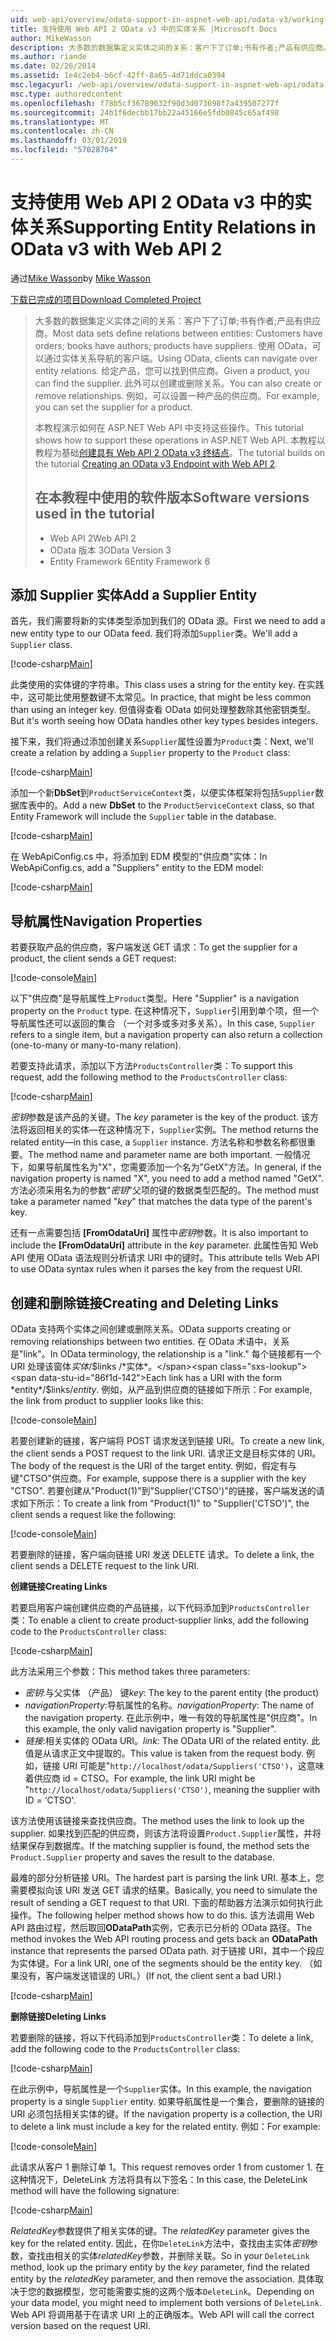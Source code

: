 ```yaml
---
uid: web-api/overview/odata-support-in-aspnet-web-api/odata-v3/working-with-entity-relations
title: 支持使用 Web API 2 OData v3 中的实体关系 |Microsoft Docs
author: MikeWasson
description: 大多数的数据集定义实体之间的关系：客户下了订单;书有作者;产品有供应商。 使用 OData，可以通过导航的客户端...
ms.author: riande
ms.date: 02/26/2014
ms.assetid: 1e4c2eb4-b6cf-42ff-8a65-4d71ddca0394
msc.legacyurl: /web-api/overview/odata-support-in-aspnet-web-api/odata-v3/working-with-entity-relations
msc.type: authoredcontent
ms.openlocfilehash: f78b5cf36789032f90d3d073698f7a439507277f
ms.sourcegitcommit: 24b1f6decbb17bb22a45166e5fdb0845c65af498
ms.translationtype: MT
ms.contentlocale: zh-CN
ms.lasthandoff: 03/01/2019
ms.locfileid: "57028704"
---
```

<a name="supporting-entity-relations-in-odata-v3-with-web-api-2"></a><span data-ttu-id="86f1d-104">支持使用 Web API 2 OData v3 中的实体关系</span><span class="sxs-lookup"><span data-stu-id="86f1d-104">Supporting Entity Relations in OData v3 with Web API 2</span></span>
====================
<span data-ttu-id="86f1d-105">通过[Mike Wasson](https://github.com/MikeWasson)</span><span class="sxs-lookup"><span data-stu-id="86f1d-105">by [Mike Wasson](https://github.com/MikeWasson)</span></span>

[<span data-ttu-id="86f1d-106">下载已完成的项目</span><span class="sxs-lookup"><span data-stu-id="86f1d-106">Download Completed Project</span></span>](http://code.msdn.microsoft.com/ASPNET-Web-API-OData-cecdb524)

> <span data-ttu-id="86f1d-107">大多数的数据集定义实体之间的关系：客户下了订单;书有作者;产品有供应商。</span><span class="sxs-lookup"><span data-stu-id="86f1d-107">Most data sets define relations between entities: Customers have orders; books have authors; products have suppliers.</span></span> <span data-ttu-id="86f1d-108">使用 OData，可以通过实体关系导航的客户端。</span><span class="sxs-lookup"><span data-stu-id="86f1d-108">Using OData, clients can navigate over entity relations.</span></span> <span data-ttu-id="86f1d-109">给定产品，您可以找到供应商。</span><span class="sxs-lookup"><span data-stu-id="86f1d-109">Given a product, you can find the supplier.</span></span> <span data-ttu-id="86f1d-110">此外可以创建或删除关系。</span><span class="sxs-lookup"><span data-stu-id="86f1d-110">You can also create or remove relationships.</span></span> <span data-ttu-id="86f1d-111">例如，可以设置一种产品的供应商。</span><span class="sxs-lookup"><span data-stu-id="86f1d-111">For example, you can set the supplier for a product.</span></span>
> 
> <span data-ttu-id="86f1d-112">本教程演示如何在 ASP.NET Web API 中支持这些操作。</span><span class="sxs-lookup"><span data-stu-id="86f1d-112">This tutorial shows how to support these operations in ASP.NET Web API.</span></span> <span data-ttu-id="86f1d-113">本教程以教程为基础[创建具有 Web API 2 OData v3 终结点](creating-an-odata-endpoint.md)。</span><span class="sxs-lookup"><span data-stu-id="86f1d-113">The tutorial builds on the tutorial [Creating an OData v3 Endpoint with Web API 2](creating-an-odata-endpoint.md).</span></span>
> 
> ## <a name="software-versions-used-in-the-tutorial"></a><span data-ttu-id="86f1d-114">在本教程中使用的软件版本</span><span class="sxs-lookup"><span data-stu-id="86f1d-114">Software versions used in the tutorial</span></span>
> 
> 
> - <span data-ttu-id="86f1d-115">Web API 2</span><span class="sxs-lookup"><span data-stu-id="86f1d-115">Web API 2</span></span>
> - <span data-ttu-id="86f1d-116">OData 版本 3</span><span class="sxs-lookup"><span data-stu-id="86f1d-116">OData Version 3</span></span>
> - <span data-ttu-id="86f1d-117">Entity Framework 6</span><span class="sxs-lookup"><span data-stu-id="86f1d-117">Entity Framework 6</span></span>


## <a name="add-a-supplier-entity"></a><span data-ttu-id="86f1d-118">添加 Supplier 实体</span><span class="sxs-lookup"><span data-stu-id="86f1d-118">Add a Supplier Entity</span></span>

<span data-ttu-id="86f1d-119">首先，我们需要将新的实体类型添加到我们的 OData 源。</span><span class="sxs-lookup"><span data-stu-id="86f1d-119">First we need to add a new entity type to our OData feed.</span></span> <span data-ttu-id="86f1d-120">我们将添加`Supplier`类。</span><span class="sxs-lookup"><span data-stu-id="86f1d-120">We'll add a `Supplier` class.</span></span>

[!code-csharp[Main](working-with-entity-relations/samples/sample1.cs)]

<span data-ttu-id="86f1d-121">此类使用的实体键的字符串。</span><span class="sxs-lookup"><span data-stu-id="86f1d-121">This class uses a string for the entity key.</span></span> <span data-ttu-id="86f1d-122">在实践中，这可能比使用整数键不太常见。</span><span class="sxs-lookup"><span data-stu-id="86f1d-122">In practice, that might be less common than using an integer key.</span></span> <span data-ttu-id="86f1d-123">但值得查看 OData 如何处理整数除其他密钥类型。</span><span class="sxs-lookup"><span data-stu-id="86f1d-123">But it's worth seeing how OData handles other key types besides integers.</span></span>

<span data-ttu-id="86f1d-124">接下来，我们将通过添加创建关系`Supplier`属性设置为`Product`类：</span><span class="sxs-lookup"><span data-stu-id="86f1d-124">Next, we'll create a relation by adding a `Supplier` property to the `Product` class:</span></span>

[!code-csharp[Main](working-with-entity-relations/samples/sample2.cs)]

<span data-ttu-id="86f1d-125">添加一个新**DbSet**到`ProductServiceContext`类，以便实体框架将包括`Supplier`数据库表中的。</span><span class="sxs-lookup"><span data-stu-id="86f1d-125">Add a new **DbSet** to the `ProductServiceContext` class, so that Entity Framework will include the `Supplier` table in the database.</span></span>

[!code-csharp[Main](working-with-entity-relations/samples/sample3.cs?highlight=9)]

<span data-ttu-id="86f1d-126">在 WebApiConfig.cs 中，将添加到 EDM 模型的"供应商"实体：</span><span class="sxs-lookup"><span data-stu-id="86f1d-126">In WebApiConfig.cs, add a "Suppliers" entity to the EDM model:</span></span>

[!code-csharp[Main](working-with-entity-relations/samples/sample4.cs?highlight=4)]

## <a name="navigation-properties"></a><span data-ttu-id="86f1d-127">导航属性</span><span class="sxs-lookup"><span data-stu-id="86f1d-127">Navigation Properties</span></span>

<span data-ttu-id="86f1d-128">若要获取产品的供应商，客户端发送 GET 请求：</span><span class="sxs-lookup"><span data-stu-id="86f1d-128">To get the supplier for a product, the client sends a GET request:</span></span>

[!code-console[Main](working-with-entity-relations/samples/sample5.cmd)]

<span data-ttu-id="86f1d-129">以下"供应商"是导航属性上`Product`类型。</span><span class="sxs-lookup"><span data-stu-id="86f1d-129">Here "Supplier" is a navigation property on the `Product` type.</span></span> <span data-ttu-id="86f1d-130">在这种情况下，`Supplier`引用到单个项，但一个导航属性还可以返回的集合 （一个对多或多对多关系）。</span><span class="sxs-lookup"><span data-stu-id="86f1d-130">In this case, `Supplier` refers to a single item, but a navigation property can also return a collection (one-to-many or many-to-many relation).</span></span>

<span data-ttu-id="86f1d-131">若要支持此请求，添加以下方法`ProductsController`类：</span><span class="sxs-lookup"><span data-stu-id="86f1d-131">To support this request, add the following method to the `ProductsController` class:</span></span>

[!code-csharp[Main](working-with-entity-relations/samples/sample6.cs)]

<span data-ttu-id="86f1d-132">*密钥*参数是该产品的关键。</span><span class="sxs-lookup"><span data-stu-id="86f1d-132">The *key* parameter is the key of the product.</span></span> <span data-ttu-id="86f1d-133">该方法将返回相关的实体&#8212;在这种情况下，`Supplier`实例。</span><span class="sxs-lookup"><span data-stu-id="86f1d-133">The method returns the related entity&#8212;in this case, a `Supplier` instance.</span></span> <span data-ttu-id="86f1d-134">方法名称和参数名称都很重要。</span><span class="sxs-lookup"><span data-stu-id="86f1d-134">The method name and parameter name are both important.</span></span> <span data-ttu-id="86f1d-135">一般情况下，如果导航属性名为"X"，您需要添加一个名为"GetX"方法。</span><span class="sxs-lookup"><span data-stu-id="86f1d-135">In general, if the navigation property is named "X", you need to add a method named "GetX".</span></span> <span data-ttu-id="86f1d-136">方法必须采用名为的参数"*密钥*"父项的键的数据类型匹配的。</span><span class="sxs-lookup"><span data-stu-id="86f1d-136">The method must take a parameter named "*key*" that matches the data type of the parent's key.</span></span>

<span data-ttu-id="86f1d-137">还有一点需要包括 **[FromOdataUri]** 属性中*密钥*参数。</span><span class="sxs-lookup"><span data-stu-id="86f1d-137">It is also important to include the **[FromOdataUri]** attribute in the *key* parameter.</span></span> <span data-ttu-id="86f1d-138">此属性告知 Web API 使用 OData 语法规则分析请求 URI 中的键时。</span><span class="sxs-lookup"><span data-stu-id="86f1d-138">This attribute tells Web API to use OData syntax rules when it parses the key from the request URI.</span></span>

## <a name="creating-and-deleting-links"></a><span data-ttu-id="86f1d-139">创建和删除链接</span><span class="sxs-lookup"><span data-stu-id="86f1d-139">Creating and Deleting Links</span></span>

<span data-ttu-id="86f1d-140">OData 支持两个实体之间创建或删除关系。</span><span class="sxs-lookup"><span data-stu-id="86f1d-140">OData supports creating or removing relationships between two entities.</span></span> <span data-ttu-id="86f1d-141">在 OData 术语中，关系是"link"。</span><span class="sxs-lookup"><span data-stu-id="86f1d-141">In OData terminology, the relationship is a "link."</span></span> <span data-ttu-id="86f1d-142">每个链接都有一个 URI 处理该窗体*实体*/$links /*实体*。</span><span class="sxs-lookup"><span data-stu-id="86f1d-142">Each link has a URI with the form *entity*/$links/*entity*.</span></span> <span data-ttu-id="86f1d-143">例如，从产品到供应商的链接如下所示：</span><span class="sxs-lookup"><span data-stu-id="86f1d-143">For example, the link from product to supplier looks like this:</span></span>

[!code-console[Main](working-with-entity-relations/samples/sample7.cmd)]

<span data-ttu-id="86f1d-144">若要创建新的链接，客户端将 POST 请求发送到链接 URI。</span><span class="sxs-lookup"><span data-stu-id="86f1d-144">To create a new link, the client sends a POST request to the link URI.</span></span> <span data-ttu-id="86f1d-145">请求正文是目标实体的 URI。</span><span class="sxs-lookup"><span data-stu-id="86f1d-145">The body of the request is the URI of the target entity.</span></span> <span data-ttu-id="86f1d-146">例如，假定有与键"CTSO"供应商。</span><span class="sxs-lookup"><span data-stu-id="86f1d-146">For example, suppose there is a supplier with the key "CTSO".</span></span> <span data-ttu-id="86f1d-147">若要创建从"Product(1)"到"Supplier('CTSO')"的链接，客户端发送的请求如下所示：</span><span class="sxs-lookup"><span data-stu-id="86f1d-147">To create a link from "Product(1)" to "Supplier('CTSO')", the client sends a request like the following:</span></span>

[!code-console[Main](working-with-entity-relations/samples/sample8.cmd)]

<span data-ttu-id="86f1d-148">若要删除的链接，客户端向链接 URI 发送 DELETE 请求。</span><span class="sxs-lookup"><span data-stu-id="86f1d-148">To delete a link, the client sends a DELETE request to the link URI.</span></span>

<span data-ttu-id="86f1d-149">**创建链接**</span><span class="sxs-lookup"><span data-stu-id="86f1d-149">**Creating Links**</span></span>

<span data-ttu-id="86f1d-150">若要启用客户端创建供应商的产品链接，以下代码添加到`ProductsController`类：</span><span class="sxs-lookup"><span data-stu-id="86f1d-150">To enable a client to create product-supplier links, add the following code to the `ProductsController` class:</span></span>

[!code-csharp[Main](working-with-entity-relations/samples/sample9.cs)]

<span data-ttu-id="86f1d-151">此方法采用三个参数：</span><span class="sxs-lookup"><span data-stu-id="86f1d-151">This method takes three parameters:</span></span>

- <span data-ttu-id="86f1d-152">*密钥*:与父实体 （产品） 键</span><span class="sxs-lookup"><span data-stu-id="86f1d-152">*key*: The key to the parent entity (the product)</span></span>
- <span data-ttu-id="86f1d-153">*navigationProperty*:导航属性的名称。</span><span class="sxs-lookup"><span data-stu-id="86f1d-153">*navigationProperty*: The name of the navigation property.</span></span> <span data-ttu-id="86f1d-154">在此示例中，唯一有效的导航属性是"供应商"。</span><span class="sxs-lookup"><span data-stu-id="86f1d-154">In this example, the only valid navigation property is "Supplier".</span></span>
- <span data-ttu-id="86f1d-155">*链接*:相关实体的 OData URI。</span><span class="sxs-lookup"><span data-stu-id="86f1d-155">*link*: The OData URI of the related entity.</span></span> <span data-ttu-id="86f1d-156">此值是从请求正文中提取的。</span><span class="sxs-lookup"><span data-stu-id="86f1d-156">This value is taken from the request body.</span></span> <span data-ttu-id="86f1d-157">例如，链接 URI 可能是"`http://localhost/odata/Suppliers('CTSO')`，这意味着供应商 id = CTSO。</span><span class="sxs-lookup"><span data-stu-id="86f1d-157">For example, the link URI might be "`http://localhost/odata/Suppliers('CTSO')`, meaning the supplier with ID = ‘CTSO'.</span></span>

<span data-ttu-id="86f1d-158">该方法使用该链接来查找供应商。</span><span class="sxs-lookup"><span data-stu-id="86f1d-158">The method uses the link to look up the supplier.</span></span> <span data-ttu-id="86f1d-159">如果找到匹配的供应商，则该方法将设置`Product.Supplier`属性，并将结果保存到数据库。</span><span class="sxs-lookup"><span data-stu-id="86f1d-159">If the matching supplier is found, the method sets the `Product.Supplier` property and saves the result to the database.</span></span>

<span data-ttu-id="86f1d-160">最难的部分分析链接 URI。</span><span class="sxs-lookup"><span data-stu-id="86f1d-160">The hardest part is parsing the link URI.</span></span> <span data-ttu-id="86f1d-161">基本上，您需要模拟向该 URI 发送 GET 请求的结果。</span><span class="sxs-lookup"><span data-stu-id="86f1d-161">Basically, you need to simulate the result of sending a GET request to that URI.</span></span> <span data-ttu-id="86f1d-162">下面的帮助器方法演示如何执行此操作。</span><span class="sxs-lookup"><span data-stu-id="86f1d-162">The following helper method shows how to do this.</span></span> <span data-ttu-id="86f1d-163">该方法调用 Web API 路由过程，然后取回**ODataPath**实例，它表示已分析的 OData 路径。</span><span class="sxs-lookup"><span data-stu-id="86f1d-163">The method invokes the Web API routing process and gets back an **ODataPath** instance that represents the parsed OData path.</span></span> <span data-ttu-id="86f1d-164">对于链接 URI，其中一个段应为实体键。</span><span class="sxs-lookup"><span data-stu-id="86f1d-164">For a link URI, one of the segments should be the entity key.</span></span> <span data-ttu-id="86f1d-165">（如果没有，客户端发送错误的 URI。）</span><span class="sxs-lookup"><span data-stu-id="86f1d-165">(If not, the client sent a bad URI.)</span></span>

[!code-csharp[Main](working-with-entity-relations/samples/sample10.cs)]

<span data-ttu-id="86f1d-166">**删除链接**</span><span class="sxs-lookup"><span data-stu-id="86f1d-166">**Deleting Links**</span></span>

<span data-ttu-id="86f1d-167">若要删除的链接，将以下代码添加到`ProductsController`类：</span><span class="sxs-lookup"><span data-stu-id="86f1d-167">To delete a link, add the following code to the `ProductsController` class:</span></span>

[!code-csharp[Main](working-with-entity-relations/samples/sample11.cs)]

<span data-ttu-id="86f1d-168">在此示例中，导航属性是一个`Supplier`实体。</span><span class="sxs-lookup"><span data-stu-id="86f1d-168">In this example, the navigation property is a single `Supplier` entity.</span></span> <span data-ttu-id="86f1d-169">如果导航属性是一个集合，要删除的链接的 URI 必须包括相关实体的键。</span><span class="sxs-lookup"><span data-stu-id="86f1d-169">If the navigation property is a collection, the URI to delete a link must include a key for the related entity.</span></span> <span data-ttu-id="86f1d-170">例如：</span><span class="sxs-lookup"><span data-stu-id="86f1d-170">For example:</span></span>

[!code-console[Main](working-with-entity-relations/samples/sample12.cmd)]

<span data-ttu-id="86f1d-171">此请求从客户 1 删除订单 1。</span><span class="sxs-lookup"><span data-stu-id="86f1d-171">This request removes order 1 from customer 1.</span></span> <span data-ttu-id="86f1d-172">在这种情况下，DeleteLink 方法将具有以下签名：</span><span class="sxs-lookup"><span data-stu-id="86f1d-172">In this case, the DeleteLink method will have the following signature:</span></span>

[!code-csharp[Main](working-with-entity-relations/samples/sample13.cs)]

<span data-ttu-id="86f1d-173">*RelatedKey*参数提供了相关实体的键。</span><span class="sxs-lookup"><span data-stu-id="86f1d-173">The *relatedKey* parameter gives the key for the related entity.</span></span> <span data-ttu-id="86f1d-174">因此，在你`DeleteLink`方法中，查找由主实体*密钥*参数，查找由相关的实体*relatedKey*参数，并删除关联。</span><span class="sxs-lookup"><span data-stu-id="86f1d-174">So in your `DeleteLink` method, look up the primary entity by the *key* parameter, find the related entity by the *relatedKey* parameter, and then remove the association.</span></span> <span data-ttu-id="86f1d-175">具体取决于您的数据模型，您可能需要实施的这两个版本`DeleteLink`。</span><span class="sxs-lookup"><span data-stu-id="86f1d-175">Depending on your data model, you might need to implement both versions of `DeleteLink`.</span></span> <span data-ttu-id="86f1d-176">Web API 将调用基于在请求 URI 上的正确版本。</span><span class="sxs-lookup"><span data-stu-id="86f1d-176">Web API will call the correct version based on the request URI.</span></span>
